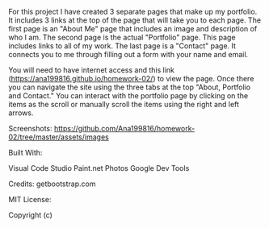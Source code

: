 For this project I have created 3 separate pages that make up my portfolio. It includes 3 links at the top of the page that will take you to each page. The first page is an "About Me" page that includes an image and description of who I am. The second page is the actual "Portfolio" page. This page includes links to all of my work. The last page is a "Contact" page. It connects you to me through filling out a form with your name and email.

You will need to have internet access and this link (https://ana199816.github.io/homework-02/) to view the page. Once there you can navigate the site using the three tabs at the top "About, Portfolio and Contact." You can interact with the portfolio page by clicking on the items as the scroll or manually scroll the items using the right and left arrows.

Screenshots: https://github.com/Ana199816/homework-02/tree/master/assets/images

Built With:

Visual Code Studio Paint.net Photos Google Dev Tools

Credits: getbootstrap.com

MIT License:

Copyright (c)
